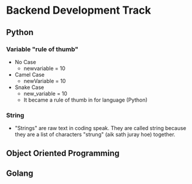 # Backend Development Track

## Python

### Variable "rule of thumb"

- No Case
  - newvariable = 10
- Camel Case
  - newVariable = 10
- Snake Case
  - new_variable = 10
  - It became a rule of thumb in for language (Python)

### String

- "Strings" are raw text in coding speak. They are called string because they are a list of characters "strung" (aik sath juray hoe) together.

## Object Oriented Programming

## Golang
